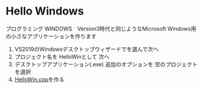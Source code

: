 ﻿# Hello Windows

プログラミング WINDOWS　Version3時代と同じようなMicrosoft Windows用の小さなアプリケーションを作ります


1. VS2019のWindowsデスクトップウィザードでを選んで次へ
1. プロジェクト名を HelloWinとして 次へ
1. デスクトップアプリケーション(.exe)
   追加のオプションを 空のプロジェクトを選択
1. [HelloWin.cpp](./HelloWIn.cpp)を作る
